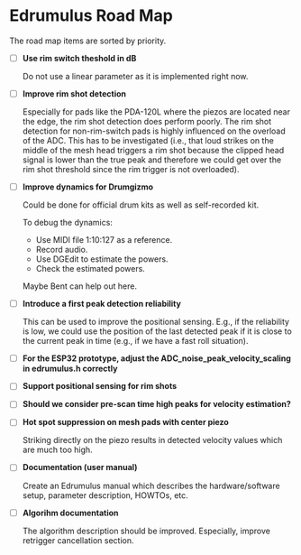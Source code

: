 # Edrumulus Road Map

The road map items are sorted by priority.

- [ ] **Use rim switch theshold in dB**

  Do not use a linear parameter as it is implemented right now.

- [ ] **Improve rim shot detection**

  Especially for pads like the PDA-120L where the piezos are located near the edge, the rim shot detection does perform poorly.
  The rim shot detection for non-rim-switch pads is highly influenced on the overload of the ADC. This has to be investigated
  (i.e., that loud strikes on the middle of the mesh head triggers a rim shot because the clipped head signal is lower than
  the true peak and therefore we could get over the rim shot threshold since the rim trigger is not overloaded).

- [ ] **Improve dynamics for Drumgizmo**

  Could be done for official drum kits as well as self-recorded kit.

  To debug the dynamics:
  - Use MIDI file 1:10:127 as a reference.
  - Record audio.
  - Use DGEdit to estimate the powers.
  - Check the estimated powers.

  Maybe Bent can help out here.

- [ ] **Introduce a first peak detection reliability**

  This can be used to improve the positional sensing. E.g., if the reliability is low, we could
  use the position of the last detected peak if it is close to the current peak in time (e.g., if
  we have a fast roll situation).

- [ ] **For the ESP32 prototype, adjust the ADC_noise_peak_velocity_scaling in edrumulus.h correctly**

- [ ] **Support positional sensing for rim shots**

- [ ] **Should we consider pre-scan time high peaks for velocity estimation?**

- [ ] **Hot spot suppression on mesh pads with center piezo**

  Striking directly on the piezo results in detected velocity values which are much too high.

- [ ] **Documentation (user manual)**

  Create an Edrumulus manual which describes the hardware/software setup, parameter description, HOWTOs, etc.

- [ ] **Algorihm documentation**

  The algorithm description should be improved. Especially, improve retrigger cancellation section.

